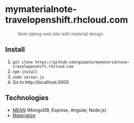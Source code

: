 # mymaterialnote-travelopenshift.rhcloud.com

> Note taking web site with material design

## Install
1. `git clone https://github.com/giopeto/mymaterialnote-travelopenshift.rhcloud.com`
2. `npm install`
3. `node server.js`
4. Go to http://localhost:3000

## Technologies
* [MEAN](http://mean.io/) (MongoDB, Express, Angular, Node.js)
* [Materialize](http://materializecss.com/)

